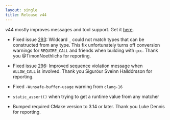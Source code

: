 ```yaml
---
layout: single
title: Release v44
---
```


v44 mostly improves messages and tool support. Get it
[here](https://github.com/rollbear/trompeloeil/releases/tag/v44).

* Fixed issue [293](https://github.com/rollbear/trompeloeil/issues/293):
  Wildcard `_` could not match types that can be
  constructed from any type. This fix unfortunately turns off conversion
  warnings for `REQUIRE_CALL` and friends when building with `gcc`. Thank
  you @TimonNoethlichs for reporting.

* Fixed issue [296](https://github.com/rollbear/trompeloeil/issues/296):
  Improved sequence violation message when `ALLOW_CALL`
  is involved. Thank you Sigurður Sveinn Halldórsson for reporting.

* Fixed `-Wunsafe-buffer-usage` warning from `clang-16`

* `static_assert()` when trying to get a runtime value from any matcher

* Bumped required CMake version to 3.14 or later. Thank you Luke Dennis
  for reporting.
